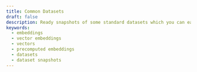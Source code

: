 ```yaml
---
title: Common Datasets
draft: false
description: Ready snapshots of some standard datasets which you can easily import into Qdrant.
keywords:
  - embeddings
  - vector embeddings
  - vectors
  - precomputed embeddings
  - datasets
  - dataset snapshots
---
```


